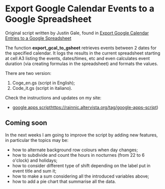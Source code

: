 # Export Google Calendar Events to a Google Spreadsheet

Original script written by Justin Gale, found in [Export Google Calendar Entries to a Google Spreadsheet](https://www.cloudbakers.com/blog/export-google-calendar-entries-to-a-google-spreadsheet)

The function **export_gcal_to_gsheet** retrieves events between 2 dates for the specified calendar.
It logs the results in the current spreadsheet starting at cell A3 listing the events, dates/times, etc and even calculates event duration (via creating formulas in the spreadsheet) and formats the values.

There are two version:

 1. Coge_en.gs (script in English);
 2. Code_it.gs (script in italiano).

Check the instructions and updates on my site:

 - [google apps script]()https://rainnic.altervista.org/tag/google-apps-script)

## Coming soon
In the next weeks I am going to improve the script by adding new features, in particular the topics may be:

 - how to alternate background row colours when day changes;
 - how to subdivide and count the hours in nocturnes (from 22 to 6 o'clock) and holidays;
 - how to consider different type of shift depending on the label put in event title and sum it;
 - how to make a sum considering all the introduced variables above;
 - how to add a pie chart that summarise all the data.

